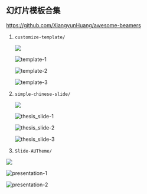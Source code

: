 ## 幻灯片模板合集
https://github.com/XiangyunHuang/awesome-beamers

1.  `customize-template/`

    ![](customize-template/template-0.png)

    ![template-1](customize-template/template-1.png)

    ![template-2](customize-template/template-2.png)

    ![template-3](customize-template/template-3.png)

2.  `simple-chinese-slide/`

    ![](simple-chinese-slide/thesis_slide-0.png)

    ![thesis_slide-1](simple-chinese-slide/thesis_slide-1.png)

    ![thesis_slide-2](simple-chinese-slide/thesis_slide-2.png)

    ![thesis_slide-3](simple-chinese-slide/thesis_slide-3.png)

3.  `Slide-AUTheme/`

![](Slide-AUTheme/presentation-0.png)

![presentation-1](Slide-AUTheme/presentation-1.png)

![presentation-2](Slide-AUTheme/presentation-2.png)
